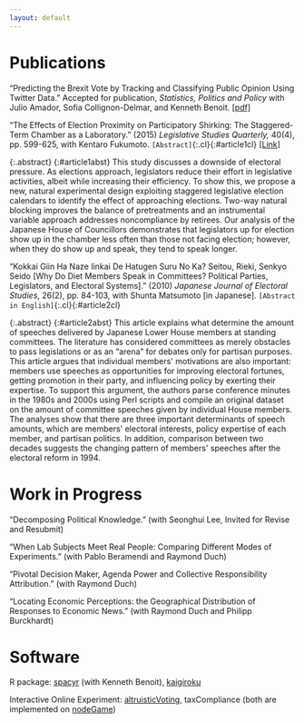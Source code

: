 ```yaml
---
layout: default
---
```

# Publications

&ldquo;Predicting the Brexit Vote by Tracking and Classifying Public Opinion Using Twitter Data.&rdquo; Accepted for publication, _Statistics, Politics and Policy_ with Julio Amador, Sofia Collignon-Delmar, and Kenneth Benoit.
[[pdf]](../file/Amador_etal_SPP_2017.pdf)<!--<span class='cl' id="article3cl">[Abstract]</span>-->

&ldquo;The Effects of Election Proximity on Participatory Shirking: The Staggered-Term Chamber as a Laboratory.&rdquo; (2015)
_Legislative Studies Quarterly,_ 40(4), pp. 599-625, with Kentaro Fukumoto. `[Abstract]`{:.cl}{:#article1cl}
[[Link]](http://onlinelibrary.wiley.com/doi/10.1111/lsq.12090/abstract)

{:.abstract}
{:#article1abst}
This study discusses a downside of electoral pressure. As elections approach, legislators reduce their effort in legislative activities, albeit while increasing their efficiency. To show this, we propose a new, natural experimental design exploiting staggered legislative election calendars to identify the effect of approaching elections. Two-way natural blocking improves the balance of pretreatments and an instrumental variable approach addresses noncompliance by retirees. Our analysis of the Japanese House of Councillors demonstrates that legislators up for election show up in the chamber less often than those not facing election; however, when they do show up and speak, they tend to speak longer.


&ldquo;Kokkai Giin Ha Naze Iinkai De Hatugen Suru No Ka? Seitou, Rieki, Senkyo Seido [Why Do Diet Members Speak in Committees? Political Parties, Legislators, and Electoral Systems].&rdquo; (2010) _Japanese Journal of Electoral Studies_, 26(2), pp. 84-103, with Shunta Matsumoto [in Japanese].
`[Abstract in English]`{:.cl}{:#article2cl}

{:.abstract}
{:#article2abst}
This article explains what determine the amount of speeches delivered by Japanese Lower House members at standing committees.  The literature has considered committees as merely obstacles to pass legislations or as an &ldquo;arena&rdquo; for debates only for partisan purposes.  This article argues that individual members' motivations are also important: members use speeches as opportunities for improving electoral fortunes, getting promotion in their party, and influencing policy by exerting their expertise.  To support this argument, the authors parse conference minutes in the 1980s and 2000s using Perl scripts and compile an original dataset on the amount of committee speeches given by individual House members.  The analyses show that there are three important determinants of speech amounts, which are members' electoral interests, policy expertise of each member, and partisan politics.  In addition, comparison between two decades suggests the changing pattern of members' speeches after the electoral reform in 1994.


# Work in Progress
&ldquo;Decomposing Political Knowledge.&rdquo; (with Seonghui Lee, Invited for Revise and Resubmit) <!--<span class='cl'  id="wp1cl">[Abstract]</span>-->
<!--<div class="abstract" id='wp1abst'>Although political knowledge has been conceptually defined with two constructs &mdash; accuracy and confidence in factual information &mdash; the conventional measurement of political knowledge employed in previous research has heavily relied on recall accuracy than the other. Lacking the attempt to measure confidence in knowledge results in our inability to rigorously identify different types of political informedness, such as misinformation. This article theoretically explores these two constructs of knowledge and argues that each construct has unique antecedents and behavior consequences. We suggest a survey instrument for confidence in knowledge and introduce a method to estimate latent traits of recall accuracy and confidence separately. Fully considering the two dimensions of political knowledge, we find that misinformed citizens are as much engaged in politics as the well-informed, but, their active involvement do not guarantee informed political choices. Our findings warrant the further theoretical and empirical exploration of the confidence in political knowledge. </div>-->

&ldquo;When Lab Subjects Meet Real People: Comparing Different Modes of Experiments.&rdquo; (with Pablo Beramendi and Raymond Duch)

&ldquo;Pivotal Decision Maker, Agenda Power and Collective Responsibility Attribution.&rdquo; (with Raymond Duch)

&ldquo;Locating Economic Perceptions: the Geographical Distribution of Responses to Economic News.&rdquo; (with Raymond Duch and Philipp Burckhardt)

<!--&ldquo;Tweet as a Tool for Election Forecast: UK 2015 General Election as an Example.&rdquo; (with Raymond Duch and Philipp Burckhardt)-->

# Software
R package: [spacyr](https://cran.r-project.org/web/packages/spacyr/index.html) (with Kenneth Benoit), [kaigiroku](https://github.com/amatsuo/kaigiroku)

Interactive Online Experiment: [altruisticVoting](https://github.com/amatsuo/altruisticVoting), taxCompliance (both are implemented on [nodeGame](https://nodegame.org/))

<script>
  $('#article1cl').click(function(){
    $("#article1abst").toggle();
  });
  $('#article2cl').click(function(){
    $("#article2abst").toggle();
  });
  $('#wp1cl').click(function(){
    $("#wp1abst").toggle();
  });

</script>
